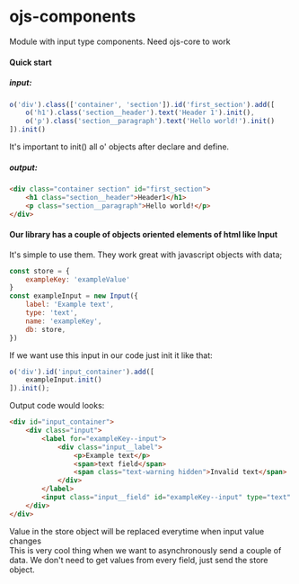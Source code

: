 # ojs-components
Module with input type components. Need ojs-core to work
#### Quick start
##### input:
```javascript
o('div').class(['container', 'section']).id('first_section').add([
    o('h1').class('section__header').text('Header 1').init(),
    o('p').class('section__paragraph').text('Hello world!').init()
]).init()
```
It's important to init() all o' objects after declare and define.

##### output:
```html
<div class="container section" id="first_section">
    <h1 class="section__header">Header1</h1>
    <p class="section__paragraph">Hello world!</p>
</div>
```

#### Our library has a couple of objects oriented elements of html like Input
It's simple to use them. They work great with javascript objects with data;
```javascript
const store = {
    exampleKey: 'exampleValue'
}
const exampleInput = new Input({
    label: 'Example text',
    type: 'text',
    name: 'exampleKey',
    db: store,
})
```
If we want use this input in our code just init it like that:
```javascript
o('div').id('input_container').add([
    exampleInput.init()
]).init();
```
Output code would looks:
```html
<div id="input_container">
    <div class="input">
        <label for="exampleKey--input">
            <div class="input__label">
                <p>Example text</p>
                <span>text field</span>
                <span class="text-warning hidden">Invalid text</span>
            </div>
        </label>
        <input class="input__field" id="exampleKey--input" type="text" name="exampleKey" placeholder="" required="true">
    </div>
</div>
```
Value in the store object will be replaced everytime when input value changes   
This is very cool thing when we want to asynchronously send a couple of data. We don't need to get values from every field, just send the store object. 